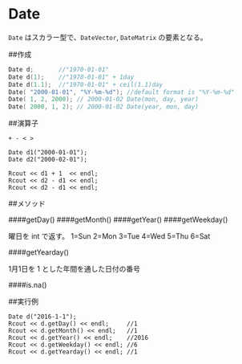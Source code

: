 # Date

`Date` はスカラー型で、`DateVector`, `DateMatrix` の要素となる。


##作成

```cpp
Date d;       //"1970-01-01"
Date d(1);    //"1970-01-01" + 1day
Date d(1.1);  //"1970-01-01" + ceil(1.1)day 
Date( "2000-01-01", "%Y-%m-%d"); //default format is "%Y-%m-%d"
Date( 1, 2, 2000); // 2000-01-02 Date(mon, day, year)
Date( 2000, 1, 2); // 2000-01-02 Date(year, mon, day)
```
##演算子

`+ - < >`

```
Date d1("2000-01-01");
Date d2("2000-02-01");

Rcout << d1 + 1  << endl;
Rcout << d2 - d1 << endl;
Rcout << d2 - d1 << endl;

````



##メソッド


####getDay()
####getMonth()
####getYear()
####getWeekday()

曜日を int で返す。
1=Sun 2=Mon 3=Tue 4=Wed 5=Thu 6=Sat

####getYearday()

1月1日を 1 とした年間を通した日付の番号

####is.na()

##実行例

```
Date d("2016-1-1");
Rcout << d.getDay() << endl;     //1
Rcout << d.getMonth() << endl;   //1
Rcout << d.getYear() << endl;    //2016
Rcout << d.getWeekday() << endl; //6
Rcout << d.getYearday() << endl; //1
```
















